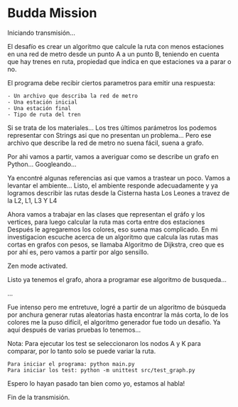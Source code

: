 # Budda Mission

Iniciando transmisión...

El desafío es crear un algoritmo que calcule la ruta con menos estaciones en una red de metro desde un punto A a un punto B, teniendo en cuenta que hay trenes en ruta, propiedad que indica en que estaciones va a parar o no.

El programa debe recibir ciertos parametros para emitir una respuesta:

    - Un archivo que describa la red de metro
    - Una estación inicial
    - Una estación final
    - Tipo de ruta del tren

Si se trata de los materiales...
Los tres últimos parámetros los podemos representar con Strings asi que no presentan un problema...
Pero ese archivo que describe la red de metro no suena fácil, suena a grafo.

Por ahi vamos a partir, vamos a averiguar como se describe un grafo en Python...
Googleando...

Ya encontré algunas referencias asi que vamos a trastear un poco. Vamos a levantar el ambiente...
Listo, el ambiente responde adecuadamente y ya logramos describir las rutas desde la Cisterna hasta Los Leones a travez de la L2, L1, L3 Y L4

Ahora vamos a trabajar en las clases que representan el gráfo y los vertices, para luego calcular la ruta mas corta entre dos estaciones
Después le agregaremos los colores, eso suena mas complicado. En mi investigacion escuche acerca de un algoritmo que calcula las rutas mas cortas en grafos con pesos, se llamaba Algoritmo de Dijkstra, creo que es por ahí es, pero vamos a partir por algo sensillo.

Zen mode activated.

Listo ya tenemos el grafo, ahora a programar ese algoritmo de busqueda...

...

Fue intenso pero me entretuve, logré a partir de un algoritmo de búsqueda por anchura generar rutas aleatorias hasta encontrar la más corta, lo de los colores me la puso difícil, el algoritmo generador fue todo un desafio. Ya aquí después de varias pruebas lo tenemos...

Nota: Para ejecutar los test se seleccionaron los nodos A y K para comparar, por lo tanto solo se puede variar la ruta.

```
Para iniciar el programa: python main.py
Para iniciar los test: python -m unittest src/test_graph.py
```

Espero lo hayan pasado tan bien como yo, estamos al habla!

Fin de la transmisión.
